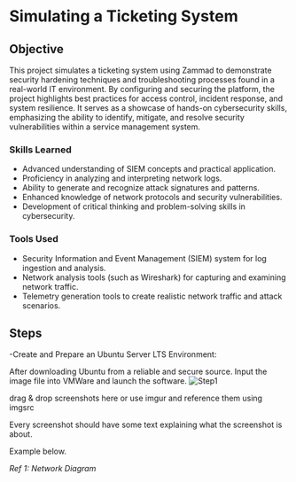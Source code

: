 # Simulating a Ticketing System 

## Objective

This project simulates a ticketing system using Zammad to demonstrate security hardening techniques and troubleshooting processes found in a real-world IT environment. By configuring and securing the platform, the project highlights best practices for access control, incident response, and system resilience. It serves as a showcase of hands-on cybersecurity skills, emphasizing the ability to identify, mitigate, and resolve security vulnerabilities within a service management system.

### Skills Learned

- Advanced understanding of SIEM concepts and practical application.
- Proficiency in analyzing and interpreting network logs.
- Ability to generate and recognize attack signatures and patterns.
- Enhanced knowledge of network protocols and security vulnerabilities.
- Development of critical thinking and problem-solving skills in cybersecurity.

### Tools Used


- Security Information and Event Management (SIEM) system for log ingestion and analysis.
- Network analysis tools (such as Wireshark) for capturing and examining network traffic.
- Telemetry generation tools to create realistic network traffic and attack scenarios.

## Steps
-Create and Prepare an Ubuntu Server LTS Environment:

After downloading Ubuntu from a reliable and secure source. Input the image file into VMWare and launch the software.
![Step1](https://github.com/user-attachments/assets/091309a9-53cf-4ce2-9025-99f762bf7444)





drag & drop screenshots here or use imgur and reference them using imgsrc

Every screenshot should have some text explaining what the screenshot is about.

Example below.

*Ref 1: Network Diagram*
